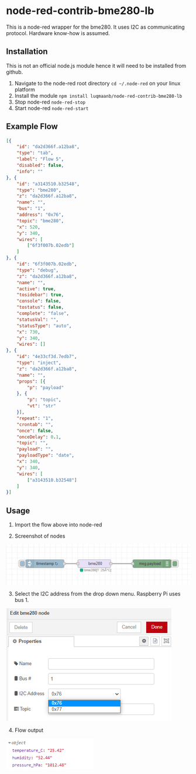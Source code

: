 # node-red-contrib-bme280-lb

This is a node-red wrapper for the bme280. It uses I2C as communicating protocol. Hardware know-how is assumed.

## Installation

This is not an official node.js module hence it will need to be installed from github.

1. Navigate to the node-red root directory ```cd ~/.node-red``` on your linux platform
2. Install the module ```npm install luqmaanb/node-red-contrib-bme280-lb```
3. Stop node-red ```node-red-stop```
4. Start node-red ```node-red-start```

## Example Flow

```json
[{
	"id": "da2d366f.a12ba8",
	"type": "tab",
	"label": "Flow 5",
	"disabled": false,
	"info": ""
}, {
	"id": "a3143510.b32548",
	"type": "bme280",
	"z": "da2d366f.a12ba8",
	"name": "",
	"bus": "1",
	"address": "0x76",
	"topic": "bme280",
	"x": 520,
	"y": 340,
	"wires": [
		["6f3f007b.02edb"]
	]
}, {
	"id": "6f3f007b.02edb",
	"type": "debug",
	"z": "da2d366f.a12ba8",
	"name": "",
	"active": true,
	"tosidebar": true,
	"console": false,
	"tostatus": false,
	"complete": "false",
	"statusVal": "",
	"statusType": "auto",
	"x": 730,
	"y": 340,
	"wires": []
}, {
	"id": "4e33cf3d.7edb7",
	"type": "inject",
	"z": "da2d366f.a12ba8",
	"name": "",
	"props": [{
		"p": "payload"
	}, {
		"p": "topic",
		"vt": "str"
	}],
	"repeat": "1",
	"crontab": "",
	"once": false,
	"onceDelay": 0.1,
	"topic": "",
	"payload": "",
	"payloadType": "date",
	"x": 340,
	"y": 340,
	"wires": [
		["a3143510.b32548"]
	]
}]
```

## Usage

1. Import the flow above into node-red

2. Screenshot of nodes

![image](extras/bme280Flow.png)

3. Select the I2C address from the drop down menu. Raspberry Pi uses bus 1.

![image](extras/bme280I2cConfig.png)

4. Flow output

![image](extras/bme280FlowOutput.png)

